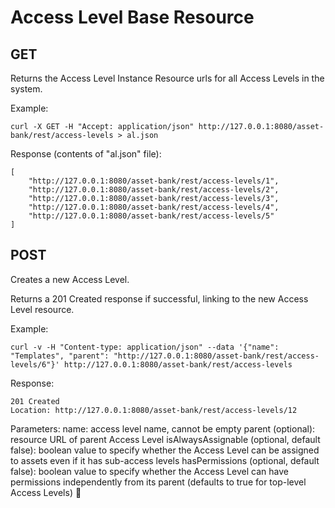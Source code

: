 # Access Level Base Resource
## GET

Returns the Access Level Instance Resource urls for all Access Levels in the system.

Example:

```
curl -X GET -H "Accept: application/json" http://127.0.0.1:8080/asset-bank/rest/access-levels > al.json
```

Response (contents of "al.json" file):
```
[
	"http://127.0.0.1:8080/asset-bank/rest/access-levels/1",
	"http://127.0.0.1:8080/asset-bank/rest/access-levels/2",
	"http://127.0.0.1:8080/asset-bank/rest/access-levels/3",
	"http://127.0.0.1:8080/asset-bank/rest/access-levels/4",
	"http://127.0.0.1:8080/asset-bank/rest/access-levels/5"
]
```

## POST
Creates a new Access Level.

Returns a 201 Created response if successful, linking to the new Access Level resource.

Example:
```
curl -v -H "Content-type: application/json" --data '{"name": "Templates", "parent": "http://127.0.0.1:8080/asset-bank/rest/access-levels/6"}' http://127.0.0.1:8080/asset-bank/rest/access-levels
```


Response:
```
201 Created
Location: http://127.0.0.1:8080/asset-bank/rest/access-levels/12
```

Parameters:
name: access level name, cannot be empty
parent (optional): resource URL of parent Access Level
isAlwaysAssignable (optional, default false): boolean value to specify whether the Access Level can be assigned to assets even if it has sub-access levels
hasPermissions (optional, default false): boolean value to specify whether the Access Level can have permissions independently from its parent (defaults to true for top-level Access Levels)

